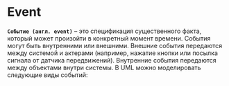 # Event

**`Событие (англ. event)`** – это спецификация существенного факта, который может произойти в конкретный момент времени. События могут быть внутренними или внешними. Внешние события передаются между системой и актерами (например, нажатие кнопки или посылка сигнала от датчика передвижений). Внутренние события передаются между объектами внутри системы. В UML можно моделировать следующие виды событий:
